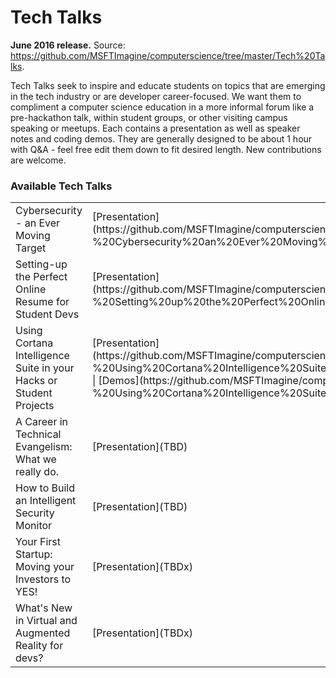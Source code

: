 <html lang="en">
   <head>
      <meta charset="utf-8">
      <meta http-equiv="X-UA-Compatible" content="IE=edge">
      <meta name="viewport" content="width=device-width, initial-scale=1">
      <title>Academic Resources / Tech Talks</title>
	  <link rel="stylesheet" href="style.css">
   </head>
   <body id="home">
      <div class="container">
         <div class="jumbotron">
            <h1>Tech Talks</h1>
            <p><b>June 2016 release.</b> Source: <a href="https://github.com/MSFTImagine/computerscience/tree/master/Tech%20Talks">https://github.com/MSFTImagine/computerscience/tree/master/Tech%20Talks</a>.</p>
            <p>
            Tech Talks seek to inspire and educate students on topics that are emerging in the tech industry or are developer career-focused. We want them to compliment a computer science education in a more informal forum like a pre-hackathon talk, within student groups, or other visiting campus speaking or meetups. Each contains a presentation as well as speaker notes and coding demos. They are generally designed to be about 1 hour with Q&A - feel free edit them down to fit desired length. New contributions are welcome.
            </p>
	 </div>
         </div>
         <div class="panel panel-default">
            <div class="panel-heading">
               <h3 class="panel-title">Available Tech Talks</h3>
            </div>
            <div class="panel-body">
               <table class="table table-bordered table-striped table-hover">
					<tr>
					   <td>Cybersecurity - an Ever Moving Target</td>
					   <td>[Presentation](https://github.com/MSFTImagine/computerscience/blob/master/Tech%20Talks/Tech%20Talk%20-%20Cybersecurity%20an%20Ever%20Moving%20Target.pptx)</td>
					   <td>Abstract</td>
					</tr>
					<tr>
					   <td>Setting-up the Perfect Online Resume for Student Devs</td>
					   <td>[Presentation](https://github.com/MSFTImagine/computerscience/blob/master/Tech%20Talks/Tech%20Talk%20-%20Setting%20up%20the%20Perfect%20Online%20Resume%20for%20Student%20Devs.pptx)</td>
					   <td>Abstract</td>
					</tr>
					<tr>
					   <td>Using Cortana Intelligence Suite in your Hacks or Student Projects</td>
					   <td>[Presentation](https://github.com/MSFTImagine/computerscience/blob/master/Tech%20Talks/Tech%20Talk%20-%20Using%20Cortana%20Intelligence%20Suite%20in%20your%20Hacks%20or%20Student%20Projects.pptx) | [Demos](https://github.com/MSFTImagine/computerscience/blob/master/Tech%20Talks/Demos%20-%20Using%20Cortana%20Intelligence%20Suite%20in%20your%20Hacks%20or%20Student%20Projects.zip)</td>
					   <td>Abstract </td>
					</tr>
										<tr>
					   <td>A Career in Technical Evangelism: What we really do.</td>
					   <td>[Presentation](TBD)</td>
					   <td>Abstract </td>
					</tr>
										<tr>
					   <td>How to Build an Intelligent <Dorm Room> Security Monitor</td>
					   <td>[Presentation](TBD) </td>
					   <td>Abstract </td>
					</tr>
										<tr>
					   <td>Your First Startup: Moving your Investors to YES!</td>
					   <td>[Presentation](TBDx)</td>
					   <td>Abstract </td>
					</tr>
										<tr>
					   <td>What's New in Virtual and Augmented Reality for devs?</td>
					   <td>[Presentation](TBDx)</td>
					   <td>Abstract </td>
					</tr>
				 </table>
			</div>
      </div>
   </body>
</html>

